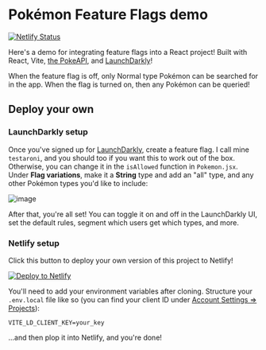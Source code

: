# Pokémon Feature Flags demo

[![Netlify Status](https://api.netlify.com/api/v1/badges/9242ef3b-3f43-4153-8d3f-65054c333a43/deploy-status)](https://app.netlify.com/sites/pokemon-ld/deploys)

Here's a demo for integrating feature flags into a React project! Built with React, Vite, [the PokeAPI](https://pokeapi.co/), and [LaunchDarkly](https://launchdarkly.com/)!

When the feature flag is off, only Normal type Pokémon can be searched for in the app. When the flag is turned on, then any Pokémon can be queried!

## Deploy your own

### LaunchDarkly setup

Once you've signed up for [LaunchDarkly](https://launchdarkly.com/), create a feature flag. I call mine `testaroni`, and you should too if you want this to work out of the box. Otherwise, you can change it in the `isAllowed` function in `Pokemon.jsx`. Under **Flag variations**, make it a **String** type and add an "all" type, and any other Pokémon types you'd like to include:

![image](https://user-images.githubusercontent.com/1454517/118706538-143c0580-b7df-11eb-88ef-08db3391e17d.png)

After that, you're all set! You can toggle it on and off in the LaunchDarkly UI, set the default rules, segment which users get which types, and more.

### Netlify setup

Click this button to deploy your own version of this project to Netlify!

[![Deploy to Netlify](https://www.netlify.com/img/deploy/button.svg)](https://app.netlify.com/start/deploy?repository=https://github.com/cassidoo/pokemon-feature-flags&utm_source=github&utm_medium=ldstream-cs&utm_campaign=devex-cs)

You'll need to add your environment variables after cloning. Structure your `.env.local` file like so (you can find your client ID under [Account Settings => Projects](https://app.launchdarkly.com/settings/projects)):

```
VITE_LD_CLIENT_KEY=your_key
```

...and then plop it into Netlify, and you're done!
